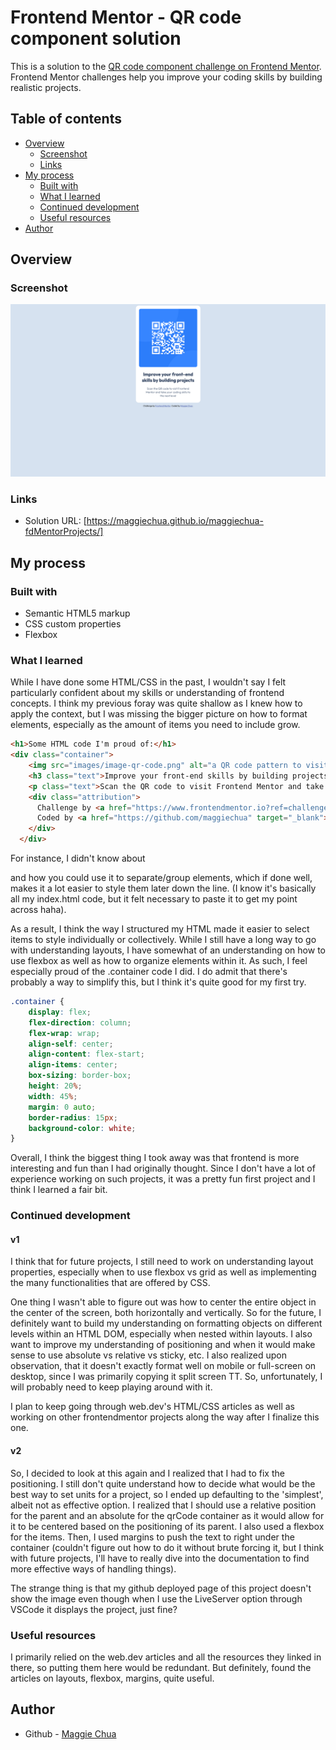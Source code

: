 # Frontend Mentor - QR code component solution

This is a solution to the [QR code component challenge on Frontend Mentor](https://www.frontendmentor.io/challenges/qr-code-component-iux_sIO_H). Frontend Mentor challenges help you improve your coding skills by building realistic projects. 

## Table of contents

- [Overview](#overview)
  - [Screenshot](#screenshot)
  - [Links](#links)
- [My process](#my-process)
  - [Built with](#built-with)
  - [What I learned](#what-i-learned)
  - [Continued development](#continued-development)
  - [Useful resources](#useful-resources)
- [Author](#author)

## Overview

### Screenshot

![My Project](./qrCodeSS.png)

### Links

- Solution URL: [https://maggiechua.github.io/maggiechua-fdMentorProjects/]

## My process

### Built with

- Semantic HTML5 markup
- CSS custom properties
- Flexbox

### What I learned

While I have done some HTML/CSS in the past, I wouldn't say I felt particularly confident about my skills or understanding of frontend concepts. I think my previous foray was quite shallow as I knew how to apply the context, but I was missing the bigger picture on how to format elements, especially as the amount of items you need to include grow. 

```html
<h1>Some HTML code I'm proud of:</h1>
<div class="container">
    <img src="images/image-qr-code.png" alt="a QR code pattern to visit the Frontend Mentor site">
    <h3 class="text">Improve your front-end skills by building projects</h3>
    <p class="text">Scan the QR code to visit Frontend Mentor and take your coding skills to the next level</p>
    <div class="attribution">
      Challenge by <a href="https://www.frontendmentor.io?ref=challenge" target="_blank">Frontend Mentor</a>. 
      Coded by <a href="https://github.com/maggiechua" target="_blank">Maggie Chua</a>.
    </div>
  </div>
```
For instance, I didn't know about <div> and how you could use it to separate/group elements, which if done well, makes it a lot easier to style them later down the line. (I know it's basically all my index.html code, but it felt necessary to paste it to get my point across haha).

As a result, I think the way I structured my HTML made it easier to select items to style individually or collectively. While I still have a long way to go with understanding layouts, I have somewhat of an understanding on how to use flexbox as well as how to organize elements within it. As such, I feel especially proud of the .container code I did. I do admit that there's probably a way to simplify this, but I think it's quite good for my first try. 

```css
.container {
    display: flex;
    flex-direction: column;
    flex-wrap: wrap;
    align-self: center;
    align-content: flex-start;
    align-items: center;
    box-sizing: border-box;
    height: 20%;
    width: 45%;
    margin: 0 auto;
    border-radius: 15px;
    background-color: white;
}
```
Overall, I think the biggest thing I took away was that frontend is more interesting and fun than I had originally thought. Since I don't have a lot of experience working on such projects, it was a pretty fun first project and I think I learned a fair bit. 

### Continued development
#### v1
I think that for future projects, I still need to work on understanding layout properties, especially when to use flexbox vs grid as well as implementing the many functionalities that are offered by CSS. 

One thing I wasn't able to figure out was how to center the entire object in the center of the screen, both horizontally and vertically. So for the future, I definitely want to build my understanding on formatting objects on different levels within an HTML DOM, especially when nested within layouts. I also want to improve my understanding of positioning and when it would make sense to use absolute vs relative vs sticky, etc. I also realized upon observation, that it doesn't exactly format well on mobile or full-screen on desktop, since I was primarily copying it split screen TT. So, unfortunately, I will probably need to keep playing around with it.  

I plan to keep going through web.dev's HTML/CSS articles as well as working on other frontendmentor projects along the way after I finalize this one. 

#### v2
So, I decided to look at this again and I realized that I had to fix the positioning. I still don't quite understand how to decide what would be the best way to set units for a project, so I ended up defaulting to the 'simplest', albeit not as effective option. I realized that I should use a relative position for the parent and an absolute for the qrCode container as it would allow for it to be centered based on the positioning of its parent. I also used a flexbox for the items. Then, I used margins to push the text to right under the container (couldn't figure out how to do it without brute forcing it, but I think with future projects, I'll have to really dive into the documentation to find more effective ways of handling things).

The strange thing is that my github deployed page of this project doesn't show the image even though when I use the LiveServer option through VSCode it displays the project, just fine? 

### Useful resources
I primarily relied on the web.dev articles and all the resources they linked in there, so putting them here would be redundant. But definitely, found the articles on layouts, flexbox, margins, quite useful. 

## Author
- Github - [Maggie Chua](https://github.com/maggiechua)

